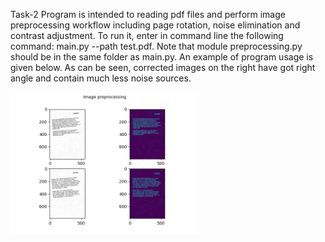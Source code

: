 Task-2 
Program is intended to reading pdf files and perform image preprocessing workflow including page rotation, noise elimination and contrast adjustment.
To run it, enter in command line the following command: main.py --path test.pdf. Note that module preprocessing.py should be in the same folder as main.py.
An example of program usage is given below. As can be seen, corrected images on the right have got right angle and contain much less noise sources.

<img src='./test result.png' width=60%>
